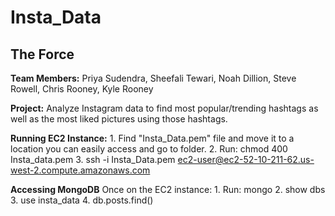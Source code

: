# Insta_Data

## The Force

**Team Members:**
    Priya Sudendra,
    Sheefali Tewari,
    Noah Dillion,
    Steve Rowell, 
    Chris Rooney,
    Kyle Rooney

**Project:** Analyze Instagram data to find most popular/trending hashtags as well as the most liked pictures using those hashtags.

**Running EC2 Instance:**
	1. Find "Insta_Data.pem" file and move it to a location you can easily access and go to folder.
	2. Run: chmod 400 Insta_data.pem
	3. ssh -i Insta_Data.pem ec2-user@ec2-52-10-211-62.us-west-2.compute.amazonaws.com

**Accessing MongoDB**
	Once on the EC2 instance:
	1. Run: mongo
	2. show dbs
	3. use insta_data
	4. db.posts.find()